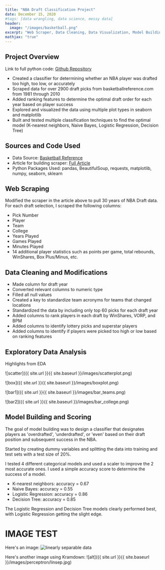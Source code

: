 ```yaml
---
title: "NBA Draft Classification Project"
date: December 15, 2020
#tags: [data wrangling, data science, messy data]
header:
  image: "/images/basketball.png"
excerpt: "Web Scraper, Data Cleaning, Data Visualization, Model Building"
mathjax: "true"
---
```


## Project Overview
Link to full python code: [Github Repository](https://github.com/adamlitman/nbadraft_project)

- Created a classifier for determining whether an NBA player was drafted too high, too low, or accurately
- Scraped data for over 2900 draft picks from basketballreference.com from 1981 through 2010
- Added ranking features to determine the optimal draft order for each year based on player success
- Explored and visualized the data using multiple plot types in seaborn and matplotlib
- Built and tested multiple classification techniques to find the optimal model (K-nearest neighbors, Naive Bayes, Logistic Regression, Decision Tree)

## Sources and Code Used
- Data Source: [Basketball Reference](https://www.basketball-reference.com/)
- Article for building scraper: [Full Article](https://medium.com/hardwood-convergence/intro-to-virtual-environments-and-scraping-nba-data-with-beautifulsoup-6ce745f8c26e)
- Python Packages Used: pandas, BeautifulSoup, requests, matplotlib, numpy, seaborn, sklearn

## Web Scraping
Modified the scraper in the article above to pull 30 years of NBA Draft data. For each draft selection, I scraped the following columns:
- Pick Number
- Player
- Team
- College
- Years Played
- Games Played
- Minutes Played
- 14 additional player statistics such as points per game, total rebounds, WinShares, Box Plus/Minus, etc.

## Data Cleaning and Modifications
- Made column for draft year
- Converted relevant columns to numeric type
- Filled all null values
- Created a key to standardize team acronyms for teams that changed locations 
- Standardized the data by including only top 60 picks for each draft year
- Added columns to rank players in each draft by WinShares, VORP, and BPM
- Added columns to identify lottery picks and superstar players
- Added columns to identify if players were picked too high or low based on ranking features

## Exploratory Data Analysis
Highlights from EDA

![scatter]({{ site.url }}{{ site.baseurl }}/images/scatterplot.png)

![box]({{ site.url }}{{ site.baseurl }}/images/boxplot.png)

![bar1]({{ site.url }}{{ site.baseurl }}/images/bar_teams.png)

![bar2]({{ site.url }}{{ site.baseurl }}/images/bar_college.png)

## Model Building and Scoring
The goal of model building was to design a classifier that designates players as 'overdrafted', 'underdrafted', or 'even' based on their draft position and subsequent success in the NBA.

Started by creating dummy variables and splitting the data into training and test sets with a test size of 20%.

I tested 4 different categorical models and used a scaler to improve the 2 most accurate ones. I used a simple accuracy score to determine the success of a model. 

- K-nearest neighbors: accuracy = 0.67
- Naive Bayes: accuracy = 0.55
- Logistic Regression: accuracy = 0.86
- Decision Tree: accuracy = 0.85

The Logistic Regression and Decision Tree models clearly performed best, with Logistic Regression getting the slight edge. 

# IMAGE TEST

Here's an image:
<img src="{{ site.url }}{{ site.baseurl }}/images/perceptron/linsep.jpg" alt="linearly separable data">

Here's another image using Kramdown:
![alt]({{ site.url }}{{ site.baseurl }}/images/perceptron/linsep.jpg)

